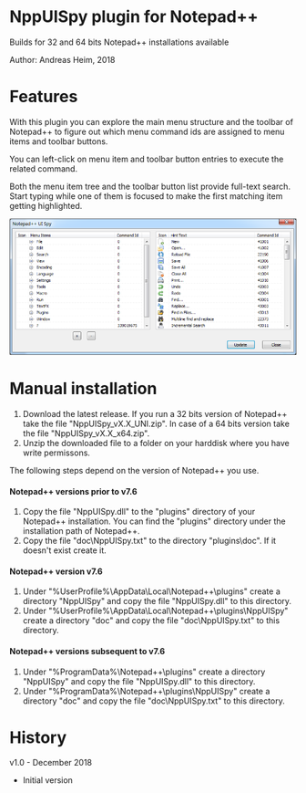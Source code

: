 # NppUISpy plugin for Notepad++

Builds for 32 and 64 bits Notepad++ installations available

Author: Andreas Heim, 2018


# Features

With this plugin you can explore the main menu structure and the toolbar of Notepad++ to figure out which menu command ids are assigned to menu items and toolbar buttons.

You can left-click on menu item and toolbar button entries to execute the related command.

Both the menu item tree and the toolbar button list provide full-text search. Start typing while one of them is focused to make the first matching item getting highlighted.

![Main dialog](NppUISpy.png)


# Manual installation

1. Download the latest release. If you run a 32 bits version of Notepad++ take the file "NppUISpy_vX.X_UNI.zip". In case of a 64 bits version take the file "NppUISpy_vX.X_x64.zip".
2. Unzip the downloaded file to a folder on your harddisk where you have write permissons.

The following steps depend on the version of Notepad++ you use.


#### Notepad++ versions prior to v7.6

1. Copy the file "NppUISpy.dll" to the "plugins" directory of your Notepad++ installation. You can find the "plugins" directory under the installation path of Notepad++.
2. Copy the file "doc\NppUISpy.txt" to the directory "plugins\doc". If it doesn't exist create it.


#### Notepad++ version v7.6

1. Under "%UserProfile%\AppData\Local\Notepad++\plugins" create a directory "NppUISpy" and copy the file "NppUISpy.dll" to this directory.
2. Under "%UserProfile%\AppData\Local\Notepad++\plugins\NppUISpy" create a directory "doc" and copy the file "doc\NppUISpy.txt" to this directory.


#### Notepad++ versions subsequent to v7.6
1. Under "%ProgramData%\Notepad++\plugins" create a directory "NppUISpy" and copy the file "NppUISpy.dll" to this directory.
2. Under "%ProgramData%\Notepad++\plugins\NppUISpy" create a directory "doc" and copy the file "doc\NppUISpy.txt" to this directory.


# History

v1.0 - December 2018
- Initial version
